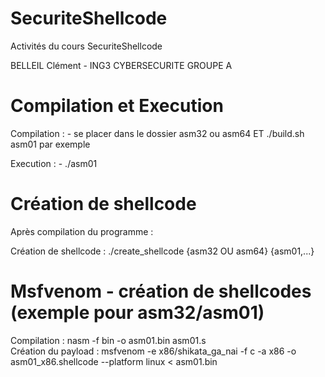 # SecuriteShellcode

Activités du cours SecuriteShellcode

BELLEIL Clément - ING3 CYBERSECURITE GROUPE A

# Compilation et Execution

Compilation :   - se placer dans le dossier asm32 ou asm64 ET ./build.sh asm01 par exemple

Execution :     - ./asm01

# Création de shellcode

Après compilation du programme :

Création de shellcode : ./create_shellcode {asm32 OU asm64} {asm01,...}

# Msfvenom - création de shellcodes (exemple pour asm32/asm01)

Compilation : nasm -f bin -o asm01.bin asm01.s                                                 
Création du payload : msfvenom -e x86/shikata_ga_nai -f c -a x86 -o asm01_x86.shellcode --platform linux < asm01.bin

